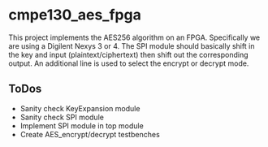 # cmpe130_aes_fpga
This project implements the AES256 algorithm on an FPGA. Specifically we are using a Digilent Nexys 3 or 4. The SPI module should basically shift in the key and input (plaintext/ciphertext) then shift out the corresponding output. An additional line is used to select the encrypt or decrypt mode.
## ToDos
* Sanity check KeyExpansion module
* Sanity check SPI module
* Implement SPI module in top module
* Create AES_encrypt/decrypt testbenches
